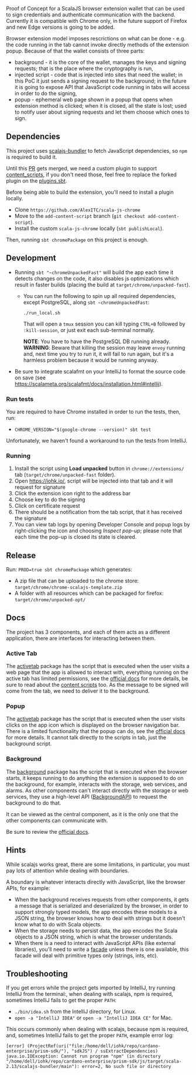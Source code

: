 Proof of Concept for a ScalaJS browser extension wallet that can be used to sign credentials and authenticate communication with the backend. Currently it is compatible with Chrome only, in the future support of Firefox and new Edge versions is going to be added.

Browser extension model imposes rescrictions on what can be done - e.g. the code running in the tab cannot invoke directly methods of the extension popup. Because of that the wallet consists of three parts:
* background - it is the core of the wallet, manages the keys and signing requests; that is the place where the cryptography is run,
* injected script - code that is injected into sites that need the wallet; in this PoC it just sends a signing request to the background; in the future it is going to expose API that JavaScript code running in tabs will access in order to do the signing,
* popup - ephemeral web page shown in a popup that opens when extension method is clicked; when it is closed, all the state is lost; used to notify user about signing requests and let them choose which ones to sign.

## Dependencies

This project uses [scalajs-bundler](https://github.com/scalacenter/scalajs-bundler) to fetch JavaScript dependencies, so `npm` is required to build it.

Until this [PR](https://github.com/lucidd/scala-js-chrome/pull/46) gets merged, we need a custom plugin to support [content_scripts](https://developer.chrome.com/extensions/content_scripts), if you don't need those, feel free to replace the forked plugin on the [plugins.sbt](project/plugins.sbt).

Before being able to build the extension, you'll need to install a plugin locally.
- Clone `https://github.com/AlexITC/scala-js-chrome`
- Move to the `add-content-script` branch (`git checkout add-content-script`).
- Install the custom `scala-js-chrome` locally (`sbt publishLocal`).

Then, running `sbt chromePackage` on this project is enough.

## Development
- Running `sbt "~chromeUnpackedFast"` will build the app each time it detects changes on the code, it also disables js optimizations which result in faster builds (placing the build at `target/chrome/unpacked-fast`).
  - You can run the following to spin up all required dependencies, except PostgreSQL, along `sbt ~chromeUnpackedFast`:
    ```shell script
    ./run_local.sh
    ```
    That will open a `tmux` session you can kill typing `CTRL+B` followed by `:kill-session`, or just exit each sub-terminal normally.
    
    **NOTE**: You have to have the PostgreSQL DB running already.
    **WARNING**: Beware that killing the session may leave `envoy` running and, next time you try to run it, it will fail to run again, but it's a harmless problem because it would be running anyway.
- Be sure to integrate scalafmt on your IntelliJ to format the source code on save (see https://scalameta.org/scalafmt/docs/installation.html#intellij).

### Run tests
You are required to have Chrome installed in order to run the tests, then, run:
- `CHROME_VERSION="$(google-chrome --version)" sbt test`

Unfortunately, we haven't found a workaround to run the tests from IntelliJ.

### Running
1. Install the script using **Load unpacked** button in `chrome://extensions/` tab (`target/chrome/unpacked-fast` folder).
1. Open https://iohk.io/, script will be injected into that tab and it will request for signature
1. Click the extension icon right to the address bar
1. Choose key to do the signing
1. Click on certificate request
1. There should be a notification from the tab script, that it has received the signature
1. You can view tab logs by opening Developer Console and popup logs by right-clicking the icon and choosing *Inspect pop-up*; please note that each time the pop-up is closed its state is cleared.

## Release
Run: `PROD=true sbt chromePackage` which generates:
- A zip file that can be uploaded to the chrome store: `target/chrome/chrome-scalajs-template.zip`
- A folder with all resources which can be packaged for firefox: `target/chrome/unpacked-opt/`

## Docs
The project has 3 components, and each of them acts as a different application, there are interfaces for interacting between them.

### Active Tab
The [activetab](src/main/scala/io/iohk/atala/cvp/webextension/activetab) package has the script that is executed when the user visits a web page that the app is allowed to interact with, everything running on the active tab has limited permissions, see the [official docs](https://developer.chrome.com/extensions/activeTab) for more details, be sure to read about the [content scripts](https://developer.chrome.com/extensions/content_scripts) too. As the message to be signed will come from the tab, we need to deliver it to the background.

### Popup
The [activetab](src/main/scala/io/iohk/atala/cvp/webextension/popup) package has the script that is executed when the user visits clicks on the app icon which is displayed on the browser navigation bar.
There is a limited functionality that the popup can do, see the [official docs](https://developer.chrome.com/extensions/browserAction) for more details.
It cannot talk directly to the scripts in tab, just the background script.

### Background
The [background](src/main/scala/io/iohk/atala/cvp/webextension/background) package has the script that is executed when the browser starts, it keeps running to do anything the extension is supposed to do on the background, for example, interacts with the storage, web services, and alarms.
As other components can't interact directly with the storage or web services, they use a high-level API ([BackgroundAPI](src/main/scala/io/iohk/atala/cvp/background/BackgroundAPI.scala)) to request the background to do that.

It can be viewed as the central component, as it is the only one that the other components can communicate with.

Be sure to review the [official docs](https://developer.chrome.com/extensions/background_pages).

## Hints
While scalajs works great, there are some limitations, in particular, you must pay lots of attention while dealing with boundaries.

A boundary is whatever interacts directly with JavaScript, like the browser APIs, for example:
- When the background receives requests from other components, it gets a message that is serialized and deserialized by the browser, in order to support strongly typed models, the app encodes these models to a JSON string, the browser knows how to deal with strings but it doesn't know what to do with Scala objects.
- When the storage needs to persist data, the app encodes the Scala objects to a JSON string, which is what the browser understands.
- When there is a need to interact with JavaScript APIs (like external libraries), you'll need to write a [facade](src/main/scala/io/iohk/atala/cvp/webextension/facades) unless there is one available, this facade will deal with primitive types only (strings, ints, etc).

## Troubleshooting
If you get errors while the project gets imported by IntelliJ, try running IntelliJ from the terminal:, when dealing with scalajs, npm is required, sometimes IntelliJ fails to get the proper `PATH`:
- `./bin/idea.sh` from the IntelliJ directory, for Linux.
- `open -a "IntelliJ IDEA"` or `open -a "IntelliJ IDEA CE"` for Mac.


This occurs commonly when dealing with scalajs, because npm is required, and, sometimes IntelliJ fails to get the proper `PATH`, example error log:

```
[error] (ProjectRef(uri("file:/home/dell/iohk/repo/cardano-enterprise/prism-sdk/"), "sdkJS") / ssExtractDependencies) java.io.IOException: Cannot run program "npm" (in directory "/home/dell/iohk/repo/cardano-enterprise/prism-sdk/js/target/scala-2.13/scalajs-bundler/main"): error=2, No such file or directory
```

